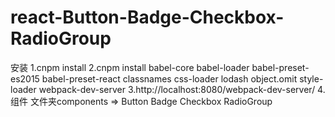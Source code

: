 # react-Button-Badge-Checkbox-RadioGroup
安装
1.cnpm install
2.cnpm install babel-core    babel-loader    babel-preset-es2015 babel-preset-react classnames css-loader lodash object.omit style-loader webpack-dev-server
3.http://localhost:8080/webpack-dev-server/
4.组件 文件夹components => Button Badge Checkbox RadioGroup
